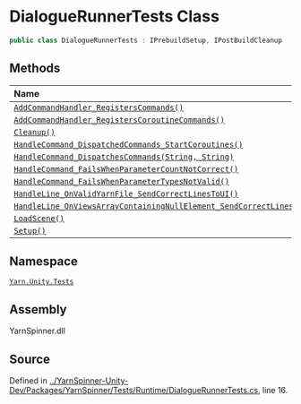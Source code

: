 <!-- This file was generated by a tool. Do not edit this file by hand. -->

# DialogueRunnerTests Class


```csharp
public class DialogueRunnerTests : IPrebuildSetup, IPostBuildCleanup
```



## Methods
|Name|Description|
|:---|:---|
|[`AddCommandHandler_RegistersCommands()`](/api/csharp/yarn.unity.tests/dialoguerunnertests.addcommandhandler_registerscommands.md)||
|[`AddCommandHandler_RegistersCoroutineCommands()`](/api/csharp/yarn.unity.tests/dialoguerunnertests.addcommandhandler_registerscoroutinecommands.md)||
|[`Cleanup()`](/api/csharp/yarn.unity.tests/dialoguerunnertests.cleanup.md)||
|[`HandleCommand_DispatchedCommands_StartCoroutines()`](/api/csharp/yarn.unity.tests/dialoguerunnertests.handlecommand_dispatchedcommands_startcoroutines.md)||
|[`HandleCommand_DispatchesCommands(String, String)`](/api/csharp/yarn.unity.tests/dialoguerunnertests.handlecommand_dispatchescommands-system.string,system.string-.md)||
|[`HandleCommand_FailsWhenParameterCountNotCorrect()`](/api/csharp/yarn.unity.tests/dialoguerunnertests.handlecommand_failswhenparametercountnotcorrect.md)||
|[`HandleCommand_FailsWhenParameterTypesNotValid()`](/api/csharp/yarn.unity.tests/dialoguerunnertests.handlecommand_failswhenparametertypesnotvalid.md)||
|[`HandleLine_OnValidYarnFile_SendCorrectLinesToUI()`](/api/csharp/yarn.unity.tests/dialoguerunnertests.handleline_onvalidyarnfile_sendcorrectlinestoui.md)||
|[`HandleLine_OnViewsArrayContainingNullElement_SendCorrectLinesToUI()`](/api/csharp/yarn.unity.tests/dialoguerunnertests.handleline_onviewsarraycontainingnullelement_sendcorrectlinestoui.md)||
|[`LoadScene()`](/api/csharp/yarn.unity.tests/dialoguerunnertests.loadscene.md)||
|[`Setup()`](/api/csharp/yarn.unity.tests/dialoguerunnertests.setup.md)||
## Namespace
[`Yarn.Unity.Tests`](/api/csharp/yarn.unity.tests/README.md)

## Assembly
YarnSpinner.dll

## Source
Defined in [../YarnSpinner-Unity-Dev/Packages/YarnSpinner/Tests/Runtime/DialogueRunnerTests.cs](https://github.com/YarnSpinnerTool/YarnSpinner-Unity//blob/develop/Tests/Runtime/DialogueRunnerTests.cs#L16), line 16.
